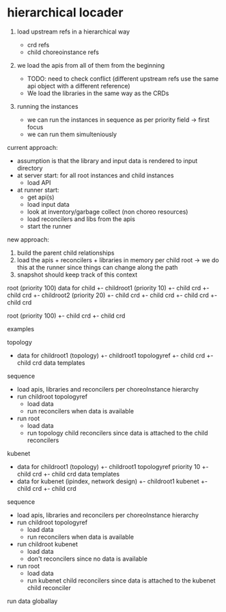 # hierarchical locader

1. load upstream refs in a hierarchical way
    - crd refs
    - child choreoinstance refs

2. we load the apis from all of them from the beginning
    - TODO: need to check conflict (different upstream refs use the same api object with a different reference)
    - We load the libraries in the same way as the CRDs


3. running the instances
    - we can run the instances in sequence as per priority field -> first focus
    - we can run them simulteniously


current approach:

- assumption is that the library and input data is rendered to input directory
- at server start: for all root instances and child instances
    - load API
- at runner start: 
    - get api(s)
    - load input data
    - look at inventory/garbage collect (non choreo resources)
    - load reconcilers and libs from the apis
    - start the runner

new approach:

1. build the parent child relationships 
2. load the apis + reconcilers + libraries in memory per child root
    -> we do this at the runner since things can change along the path
3. snapshot should keep track of this context


root (priority 100)
data for child 
+- childroot1 (priority 10)
  +- child crd
  +- child crd
+- childroot2 (priority 20)
  +- child crd
  +- child crd
+- child crd
+- child crd

root (priority 100)
+- child crd
+- child crd



examples

topology
- data for childroot1 (topology)
+- childroot1 topologyref
  +- child crd
  +- child crd
  data templates

sequence
- load apis, libraries and reconcilers per choreoInstance hierarchy
- run childroot topologyref
    - load data 
    - run reconcilers when data is available
- run root
    - load data
    - run topology child reconcilers since data is attached to the child reconcilers

kubenet
- data for childroot1 (topology)
+- childroot1 topologyref priority 10
  +- child crd
  +- child crd
  data templates
- data for kubenet (ipindex, network design)
+- childroot1 kubenet
  +- child crd
  +- child crd

sequence
- load apis, libraries and reconcilers per choreoInstance hierarchy
- run childroot topologyref
    - load data 
    - run reconcilers when data is available
- run childroot kubenet
    - load data 
    - don't reconcilers since no data is available
- run root
    - load data
    - run kubenet child reconcilers since data is attached to the kubenet child reconciler


run data globallay


